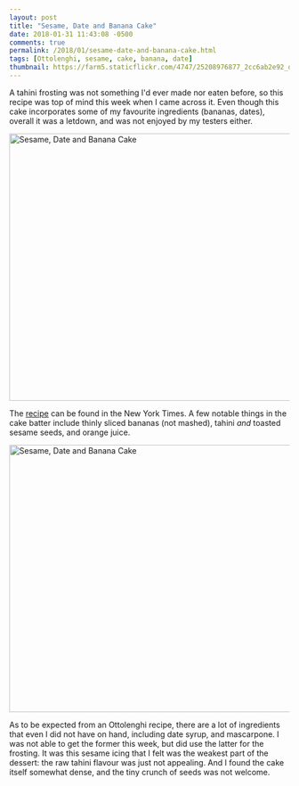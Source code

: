 ```yaml
---
layout: post
title: "Sesame, Date and Banana Cake"
date: 2018-01-31 11:43:08 -0500
comments: true
permalink: /2018/01/sesame-date-and-banana-cake.html
tags: [Ottolenghi, sesame, cake, banana, date]
thumbnail: https://farm5.staticflickr.com/4747/25208976877_2cc6ab2e92_q.jpg
---
```


A tahini frosting was not something I'd ever made nor eaten before, so
this recipe was top of mind this week when I came across it. Even though
this cake incorporates some of my favourite ingredients (bananas, dates),
overall it was a letdown, and was not enjoyed by my testers either.

<a data-flickr-embed="true"  href="https://www.flickr.com/photos/gnuf/25208976877/in/dateposted/" title="Sesame, Date and Banana Cake"><img src="https://farm5.staticflickr.com/4747/25208976877_2cc6ab2e92_z.jpg" width="640" height="480" alt="Sesame, Date and Banana Cake"></a><script async src="//embedr.flickr.com/assets/client-code.js" charset="utf-8"></script>

The [recipe](https://cooking.nytimes.com/recipes/1018781-sesame-date-and-banana-cake)
can be found in the New York Times. A few notable things in the cake batter
include thinly sliced bananas (not mashed), tahini _and_ toasted sesame seeds,
and orange juice.

<a data-flickr-embed="true"  href="https://www.flickr.com/photos/gnuf/39182549075/in/photostream/" title="Sesame, Date and Banana Cake"><img src="https://farm5.staticflickr.com/4667/39182549075_aa9bfb571d_z.jpg" width="640" height="480" alt="Sesame, Date and Banana Cake"></a><script async src="//embedr.flickr.com/assets/client-code.js" charset="utf-8"></script>

As to be expected from an Ottolenghi recipe, there are a lot of ingredients that
even I did not have on hand, including date syrup, and mascarpone. I was not
able to get the former this week, but did use the latter for the frosting.
It was this sesame icing that I felt was the weakest part of the dessert:
the raw tahini flavour was just not appealing. And I found the cake
itself somewhat dense, and the tiny crunch of seeds was not welcome.
